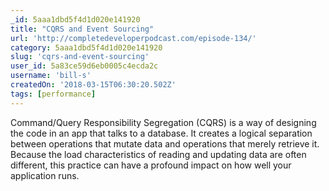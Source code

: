 ```yaml
---
_id: 5aaa1dbd5f4d1d020e141920
title: "CQRS and Event Sourcing"
url: 'http://completedeveloperpodcast.com/episode-134/'
category: 5aaa1dbd5f4d1d020e141920
slug: 'cqrs-and-event-sourcing'
user_id: 5a83ce59d6eb0005c4ecda2c
username: 'bill-s'
createdOn: '2018-03-15T06:30:20.502Z'
tags: [performance]
---
```


Command/Query Responsibility Segregation (CQRS) is a way of designing the code in an app that talks to a database. It creates a logical separation between operations that mutate data and operations that merely retrieve it. Because the load characteristics of reading and updating data are often different, this practice can have a profound impact on how well your application runs.
